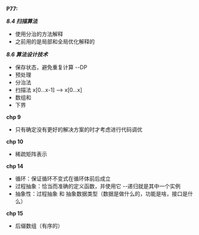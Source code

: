 **P77:**

***8.4 扫描算法***

* 使用分治的方法解释
* 之前用的是局部和全局优化解释的

***8.6 算法设计技术***

* 保存状态，避免重复计算 --DP
* 预处理
* 分治法
* 扫描法 x[0...x-1] --> x[0...x]
* 数组和
* 下界


**chp 9**

* 只有确定没有更好的解决方案的时才考虑进行代码调优

**chp 10**

* 稀疏矩阵表示

**chp 14**

* 循环：保证循环不变式在循环体前后成立
* 过程抽象：恰当而准确的定义函数，并使用它 --递归就是其中一个实例
* 抽象性：过程抽象 和 抽象数据类型（数据是做什么的，功能是啥，接口是什么）

**chp 15**

* 后缀数组（有序的）